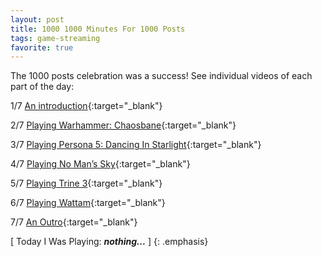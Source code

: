```yaml
---
layout: post
title: 1000 1000 Minutes For 1000 Posts
tags: game-streaming
favorite: true
---
```

The 1000 posts celebration was a success! See individual videos of each part of the day:

1/7 [An introduction](https://www.youtube.com/watch?v=looT7BuIcSo){:target="_blank"}

2/7 [Playing Warhammer: Chaosbane](https://www.youtube.com/watch?v=wQv33BHfEXo){:target="_blank"}

3/7 [Playing Persona 5: Dancing In Starlight](https://www.youtube.com/watch?v=Wc5Ns__0qEM){:target="_blank"}

4/7 [Playing No Man’s Sky](https://www.youtube.com/watch?v=Ut7atHDIQTA){:target="_blank"}

5/7 [Playing Trine 3](https://www.youtube.com/watch?v=gtNvEK40Jb8){:target="_blank"}

6/7 [Playing Wattam](https://www.youtube.com/watch?v=JyR79v0GVJE){:target="_blank"}

7/7 [An Outro](https://www.youtube.com/watch?v=pC7IY1j3PK8){:target="_blank"}

[ Today I Was Playing: ***nothing...*** ]
{: .emphasis}
